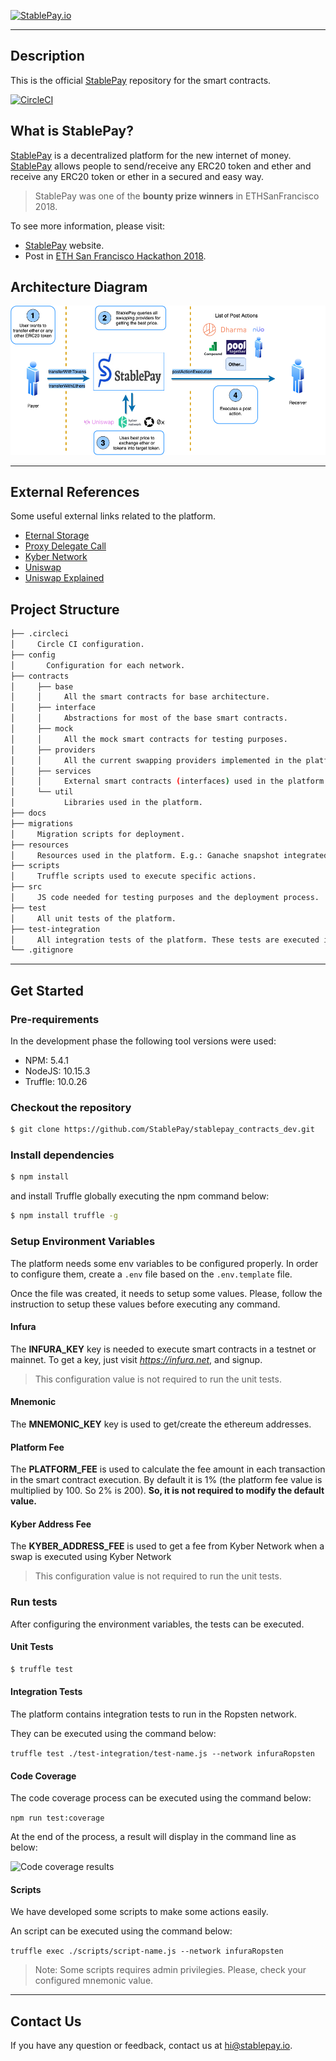 [![StablePay.io](https://stablepay.io/static/twitter.jpg)](https://stablepay.io)

---
## Description

This is the official [StablePay](https://stablepay.io) repository for the smart contracts.

[![CircleCI](https://circleci.com/gh/StablePay/stablepay_contracts_dev.svg?style=svg&circle-token=acfb08abb88ef07bae7c052df5910d6df4c96745)](https://circleci.com/gh/StablePay/stablepay_contracts_dev)

## What is StablePay?

[StablePay](https://stablepay.io) is a decentralized platform for the new internet of money. [StablePay](https://stablepay.io) allows people to send/receive any ERC20 token and ether and receive any ERC20 token or ether in a secured and easy way.

> StablePay was one of the **bounty prize winners** in ETHSanFrancisco 2018.

To see more information, please visit:

* [StablePay](https://stablepay.io) website.
* Post in [ETH San Francisco Hackathon 2018](https://devpost.com/software/stablepay).

## Architecture Diagram

![diagram](./docs/images/architecture.png)

---

## External References

Some useful external links related to the platform.

* [Eternal Storage](https://fravoll.github.io/solidity-patterns/eternal_storage.html)
* [Proxy Delegate Call](https://fravoll.github.io/solidity-patterns/proxy_delegate.html)
* [Kyber Network](https://kyber.network/)
* [Uniswap](https://uniswap.io/)
* [Uniswap Explained](https://medium.com/@mika_49129/uniswap-and-value-capture-in-decentralised-exchange-protocols-b8df056eb95e)

## Project Structure

```bash
├── .circleci
│     Circle CI configuration.
├── config
│       Configuration for each network.
├── contracts
│     ├── base
│     │     All the smart contracts for base architecture.
│     ├── interface
│     │     Abstractions for most of the base smart contracts.
│     ├── mock
│     │     All the mock smart contracts for testing purposes.
│     ├── providers
│     │     All the current swapping providers implemented in the platform.
│     ├── services
│     │     External smart contracts (interfaces) used in the platform.
│     └── util
│           Libraries used in the platform.
├── docs
├── migrations
│     Migration scripts for deployment.
├── resources
│     Resources used in the platform. E.g.: Ganache snapshot integrated with StablePay and KyberNetwork.
├── scripts
│     Truffle scripts used to execute specific actions.
├── src
│     JS code needed for testing purposes and the deployment process.
├── test
│     All unit tests of the platform.
├── test-integration
│     All integration tests of the platform. These tests are executed in Ropsten.
└── .gitignore
```

---

## Get Started

### Pre-requirements

In the development phase the following tool versions were used:

* NPM: 5.4.1
* NodeJS: 10.15.3
* Truffle: 10.0.26

### Checkout the repository

```sh
$ git clone https://github.com/StablePay/stablepay_contracts_dev.git
```

### Install dependencies

```sh
$ npm install
```
and install Truffle globally executing the npm command below:
```sh
$ npm install truffle -g
```

### Setup Environment Variables

The platform needs some env variables to be configured properly. In order to configure them, create a `.env` file based on the `.env.template` file.

Once the file was created, it needs to setup some values. Please, follow the instruction to setup these values before executing any command.

#### Infura

The **INFURA_KEY** key is needed to execute smart contracts in a testnet or mainnet. To get a key, just visit *https://infura.net*, and signup.

> This configuration value is not required to run the unit tests.

#### Mnemonic

 The **MNEMONIC_KEY** key is used to get/create the ethereum addresses.

#### Platform Fee

The **PLATFORM_FEE** is used to calculate the fee amount in each transaction in the smart contract execution. By default it is 1% (the platform fee value is multiplied by 100. So 2% is 200). **So, it is not required to modify the default value.**

#### Kyber Address Fee

The **KYBER_ADDRESS_FEE** is used to get a fee from Kyber Network when a swap is executed using Kyber Network

> This configuration value is not required to run the unit tests.

### Run tests

After configuring the environment variables, the tests can be executed.

#### Unit Tests

```sh
$ truffle test
```

#### Integration Tests

The platform contains integration tests to run in the Ropsten network.

They can be executed using the command below:

```truffle test ./test-integration/test-name.js --network infuraRopsten```

#### Code Coverage

The code coverage process can be executed using the command below:

```npm run test:coverage```

At the end of the process, a result will display in the command line as below:

![Code coverage results](./docs/images/code_coverage_results.png)

#### Scripts

We have developed some scripts to make some actions easily.

An script can be executed using the command below:

```truffle exec ./scripts/script-name.js --network infuraRopsten```

> Note: Some scripts requires admin privilegies. Please, check your configured mnemonic value.

---

## Contact Us

If you have any question or feedback, contact us at hi@stablepay.io.
